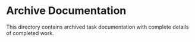 # Archive Documentation
This directory contains archived task documentation with complete details of completed work.
